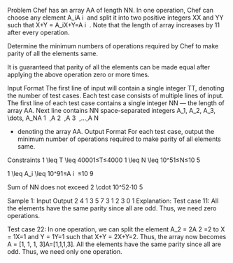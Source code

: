 Problem
Chef has an array AA of length NN. In one operation, Chef can choose any element A_iA 
i
​
  and split it into two positive integers XX and YY such that X+Y = A_iX+Y=A 
i
​
 .
Note that the length of array increases by 11 after every operation.

Determine the minimum numbers of operations required by Chef to make parity of all the elements same.

It is guaranteed that parity of all the elements can be made equal after applying the above operation zero or more times.

Input Format
The first line of input will contain a single integer TT, denoting the number of test cases.
Each test case consists of multiple lines of input.
The first line of each test case contains a single integer NN — the length of array AA.
Next line contains NN space-separated integers A_1, A_2, A_3, \dots, A_NA 
1
​
 ,A 
2
​
 ,A 
3
​
 ,…,A 
N
​
  - denoting the array AA.
Output Format
For each test case, output the minimum number of operations required to make parity of all elements same.

Constraints
1 \leq T \leq 40001≤T≤4000
1 \leq N \leq 10^51≤N≤10 
5
 
1 \leq A_i \leq 10^91≤A 
i
​
 ≤10 
9
 
Sum of NN does not exceed 2 \cdot 10^52⋅10 
5
 
Sample 1:
Input
Output
2
4
1 3 5 7
3
1 2 3
0
1
Explanation:
Test case 11: All the elements have the same parity since all are odd. Thus, we need zero operations.

Test case 22: In one operation, we can split the element A_2 = 2A 
2
​
 =2 to X = 1X=1 and Y = 1Y=1 such that X+Y = 2X+Y=2. Thus, the array now becomes A = [1, 1, 1, 3]A=[1,1,1,3]. All the elements have the same parity since all are odd. Thus, we need only one operation.